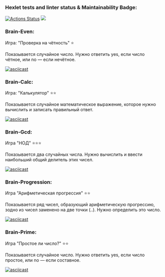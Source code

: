 ### Hexlet tests and linter status & Maintainability Badge:
[![Actions Status](https://github.com/OwlBob/backend-project-44/workflows/hexlet-check/badge.svg)](https://github.com/OwlBob/backend-project-44/actions)        <a href="https://codeclimate.com/github/OwlBob/backend-project-44/maintainability"><img src="https://api.codeclimate.com/v1/badges/9b754b311b38aeedb46c/maintainability" /></a>
### Brain-Even:
Игра: "Проверка на чётность" ⭐ 

Показывается случайное число. Нужно ответить yes, если число чётное, или no — если нечётное.

[![asciicast](https://asciinema.org/a/h26tEkWfHQsYd5e4On7kGz1py.svg)](https://asciinema.org/a/h26tEkWfHQsYd5e4On7kGz1py)

### Brain-Calc:
Игра: "Калькулятор" ⭐⭐

Показывается случайное математическое выражение, которое нужно вычислить и записать правильный ответ.

[![asciicast](https://asciinema.org/a/TysWWeI2s8qGrimTotmE6KI12.svg)](https://asciinema.org/a/TysWWeI2s8qGrimTotmE6KI12)

### Brain-Gcd:
Игра "НОД" ⭐⭐⭐

Показывается два случайных числа. Нужно вычислить и ввести наибольший общий делитель этих чисел.

[![asciicast](https://asciinema.org/a/MGRdgSeWjQb0RB7FjHh3L6Y4t.svg)](https://asciinema.org/a/MGRdgSeWjQb0RB7FjHh3L6Y4t)

### Brain-Progression:
Игра "Арифметическая прогрессия" ⭐⭐

Показывается  ряд чисел, образующий арифметическую прогрессию, зодно из чисел заменено на две точки (..). Нужно определить это число.

[![asciicast](https://asciinema.org/a/l7mDmlFNi7K5cnop0QT1tqloy.svg)](https://asciinema.org/a/l7mDmlFNi7K5cnop0QT1tqloy)

### Brain-Prime:
Игра "Простое ли число?" ⭐⭐

Показывается случайное число. Нужно ответить yes, если число простое, или no — если составное.

[![asciicast](https://asciinema.org/a/RJxYUpk8zaCDycPqzUmGgU2l4.svg)](https://asciinema.org/a/RJxYUpk8zaCDycPqzUmGgU2l4)
